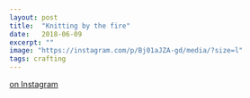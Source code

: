 ```yaml
---
layout: post
title:  "Knitting by the fire"
date:   2018-06-09
excerpt: ""
image: "https://instagram.com/p/Bj01aJZA-gd/media/?size=l"
tags: crafting
---
```


[on Instagram](https://www.instagram.com/p/Bj01aJZA-gd/)


